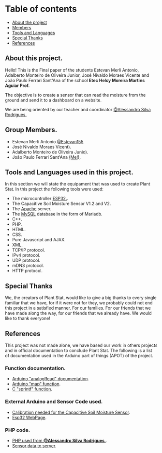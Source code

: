 # Table of contents

- [About the project](#about)
- [Members](#members)
- [Tools and Languages](#tools)
- [Special Thanks](#thanks)
- [References](#refs)

## <a id="about">About this project.</a>

Hello! This is the Final paper of the students Estevan Merli Antonio, Adalberto Monteiro de Oliveira Junior, José Nivaldo Moraes Vicente and João Paulo Ferrari Sant'Ana of the school **Etec Helcy Moreira Martins Aguiar Prof.**

The objective is to create a sensor that can read the moisture from the ground and send it to a dashboard on a website.

We are being oriented by our teacher and coordinator [@Alessandro Silva Rodrigues.](https://github.com/Alesr50)
## <a id="members">Group Members.</a>

- Estevan Merli Antonio [@Estevan155](https://github.com/Estevan155).
- José Nivaldo Moraes Vicent).
- Adalberto Monteiro de Oliveira Junio).
- João Paulo Ferrari Sant'Ana [(Me!)](https://github.com/GhostlyTrincket/).

## <a id="tools">Tools and Languages used in this project.</a>

In this section we will state the equipament that was used to create Plant Stat.
In this project the following tools were used:

- The microcontroller [ESP32.](https://www.espressif.com/en/products/socs/esp32).
- The Capacitive Soil Moisture Sensor V1.2 and V2.
- The [Apache](https://httpd.apache.org/) server.
- The [MySQL](https://mariadb.org/) database in the form of Mariadb.
- C++.
- PHP.
- HTML.
- CSS.
- Pure Javascript and AJAX.
- XML.
- TCP/IP protocol.
- IPv4 protocol.
- UDP protocol.
- mDNS protocol.
- HTTP protocol.

## <a id="thanks">Special Thanks</a>

We, the creators of Plant Stat, would like to give a big thanks to every single familiar that we have, for if it were not for they, we probably could not end this project in a satisfied manner.
For our families.
For our friends that we have made along the way, for our friends that we already have.
We would like to thank everyone!

## <a id="refs">References</a>

This project was not made alone, we have based our work in others projects and in official documentation to conclude Plant Stat.
The following is a list of documentation used in the Arduino part of things (APOT) of the project.

### Function documentation.

- [Arduino "analogRead" documentation](https://www.arduino.cc/reference/en/language/functions/analog-io/analogread/).
- [Arduino "map" function](https://www.arduino.cc/reference/en/language/functions/math/map).
- [C "sprintf" function](https://www.tutorialspoint.com/c_standard_library/c_function_sprintf.htm).

### External Arduino and Sensor Code used.

- [Calibration needed for the Capacitive Soil Moisture Sensor](https://how2electronics.com/interface-capacitive-soil-moisture-arduino/).
- [Esp32 WebPage](https://github.com/kriskasprzak/esp32_webpage).

### PHP code.

- [PHP used from __@Alessandro Silva Rodrigues__.](https://github.com/Alesr50/InfoWebPDO2/).
- [Sensor data to server](https://morioh.com/a/194e25bbbc8d/sending-sensor-data-to-localhost-using-iot-development-board-esp8266-12).
